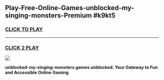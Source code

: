 
## Play-Free-Online-Games-unblocked-my-singing-monsters-Premium #k9kt5
<h3>
<a href="https://premium.freeplayer.one?title=unblocked-my-singing-monsters&ref=8M">CLICK TO PLAY</a></h3>
<hr>

<h3>
<a href="https://premium.freeplayer.one?title=unblocked-my-singing-monsters&ref=8M">CLICK 2 PLAY</a>
  
</h3>

<a href="https://premium.freeplayer.one?title=unblocked-my-singing-monsters&ref=8M"><img src="https://clearcache.store/games.png"></a>


**unblocked-my-singing-monsters games unblocked: Your Gateway to Fun and Accessible Online Gaming**

